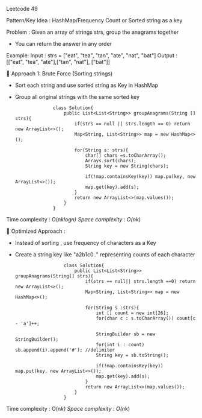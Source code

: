 Leetcode 49 

Pattern/Key Idea : HashMap/Frequency Count or Sorted string as a key

Problem : Given an array of strings strs, group the anagrams together

- You can return the answer in any order

Example: 
Input : strs = ["eat", "tea", "tan", "ate", "nat", "bat"]
Output : [["eat", "tea", "ate"],["tan", "nat"], ["bat"]]

🔹 Approach 1: Brute Force (Sorting strings)
- Sort each string and use sorted string as Key in HashMap
- Group all original strings with the same sorted key

                    class Solution{
                        public List<List<String>> groupAnagrams(String [] strs){
                            if(strs == null || strs.length == 0) return new ArrayList<>();
                            Map<String, List<String>> map = new HashMap<>();

                            for(String s: strs){
                                char[] chars =s.toCharArray();
                                Arrays.sort(chars);
                                String key = new String(chars);

                                if(!map.containsKey(key)) map.pu(key, new ArrayList<>());
                                map.get(key).add(s);
                            }
                            return new ArrayList<>(map.values());
                        }
                    }
Time complexity : O(n*klogn) 
Space complexity : O(n*k)

🔹 Optimized Approach :
- Instead of sorting , use frequency of characters as a Key
- Create a string key like "a2b1c0.." representing counts of each character

                        class Solution{
                            public List<List<String>> groupAnagrams(String[] strs){
                                if(strs == null|| strs.length ==0) return new ArrayList<>();
                                Map<String, List<String>> map = new HashMap<>();

                                for(String s :strs){
                                    int [] count = new int[26];
                                    for(char c : s.toCharArray()) count[c - 'a']++;

                                    StringBuilder sb = new StringBuilder();
                                    for(int i : count) sb.append(i).append('#'); //delimiter
                                    String key = sb.toString();

                                    if(!map.containsKey(key)) map.put(key, new ArrayList<>());
                                    map.get(key).add(s);
                                }
                                return new ArrayList<>(map.values());
                            }
                        }
Time complexity : O(n*k)
Space complexity : O(n*k)


